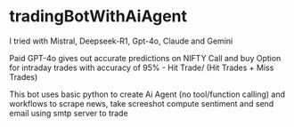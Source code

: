 # tradingBotWithAiAgent
I tried with Mistral, Deepseek-R1, Gpt-4o, Claude and Gemini

Paid GPT-4o gives out accurate predictions on NIFTY Call and buy Option for intraday trades with accuracy of 95% - Hit Trade/ (Hit Trades + Miss Trades)

This bot uses basic python to create Ai Agent (no tool/function calling) and workflows to scrape news, take screeshot compute sentiment and send email using smtp server to trade
